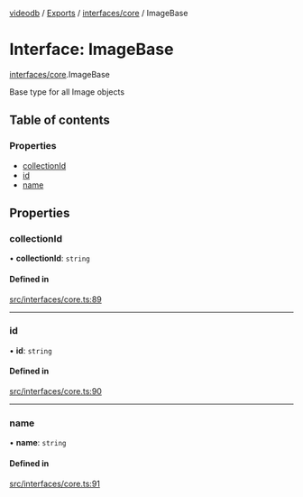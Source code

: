 [videodb](../README.md) / [Exports](../modules.md) / [interfaces/core](../modules/interfaces_core.md) / ImageBase

# Interface: ImageBase

[interfaces/core](../modules/interfaces_core.md).ImageBase

Base type for all Image objects

## Table of contents

### Properties

- [collectionId](interfaces_core.ImageBase.md#collectionid)
- [id](interfaces_core.ImageBase.md#id)
- [name](interfaces_core.ImageBase.md#name)

## Properties

### collectionId

• **collectionId**: `string`

#### Defined in

[src/interfaces/core.ts:89](https://github.com/video-db/videodb-node/blob/4dc9a20/src/interfaces/core.ts#L89)

___

### id

• **id**: `string`

#### Defined in

[src/interfaces/core.ts:90](https://github.com/video-db/videodb-node/blob/4dc9a20/src/interfaces/core.ts#L90)

___

### name

• **name**: `string`

#### Defined in

[src/interfaces/core.ts:91](https://github.com/video-db/videodb-node/blob/4dc9a20/src/interfaces/core.ts#L91)
